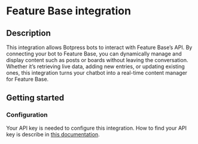 # Feature Base integration

## Description

This integration allows Botpress bots to interact with Feature Base’s API. By connecting your bot to Feature Base, you can dynamically manage and display content such as posts or boards without leaving the conversation. Whether it’s retrieving live data, adding new entries, or updating existing ones, this integration turns your chatbot into a real-time content manager for Feature Base.

## Getting started

### Configuration

Your API key is needed to configure this integration. How to find your API key is describe in [this documentation](https://docs.featurebase.app/quickstart).
